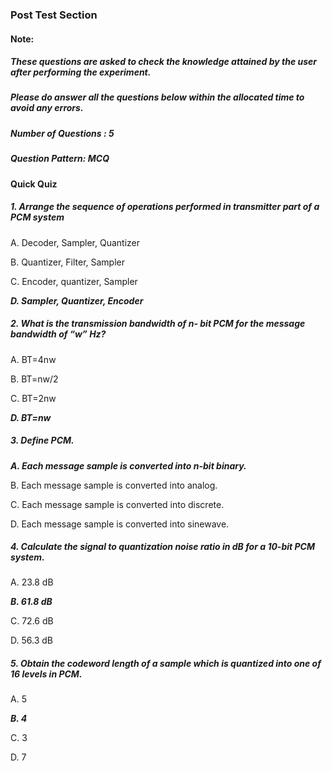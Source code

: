 ### **Post Test Section** 
#### **Note**:
##### ***These questions are asked to check the knowledge attained by the user after performing the experiment.***
##### ***Please do answer all the questions below within the allocated time to avoid any errors.***

##### Number of Questions : 5
##### Question Pattern: MCQ

#### **Quick Quiz**

##### 1. Arrange the sequence of operations performed in transmitter part of a PCM system
 
 A.	Decoder, Sampler, Quantizer

 B.	Quantizer, Filter, Sampler 

 C.	Encoder, quantizer, Sampler 

 ***D.	Sampler, Quantizer, Encoder***


##### 2. What is the transmission bandwidth of n- bit PCM for the message bandwidth of “w” Hz?

 A.	BT=4nw 

 B.	BT=nw/2

 C.	BT=2nw 

 ***D. BT=nw***


##### 3. Define PCM.
 ***A.	Each message sample is converted into n-bit binary.***

 B.	Each message sample is converted into analog.

 C.	Each message sample is converted into discrete. 

 D.	Each message sample is converted into sinewave.


##### 4. Calculate the signal to quantization noise ratio in dB for a 10-bit PCM system. 
  
 A. 23.8 dB 

 ***B. 61.8 dB***

 C. 72.6 dB

 D. 56.3 dB



##### 5. Obtain the codeword length of a sample which is quantized into one of 16 levels in PCM. 

 A.    5

 ***B.     4***

 C.      3

 D.      7

